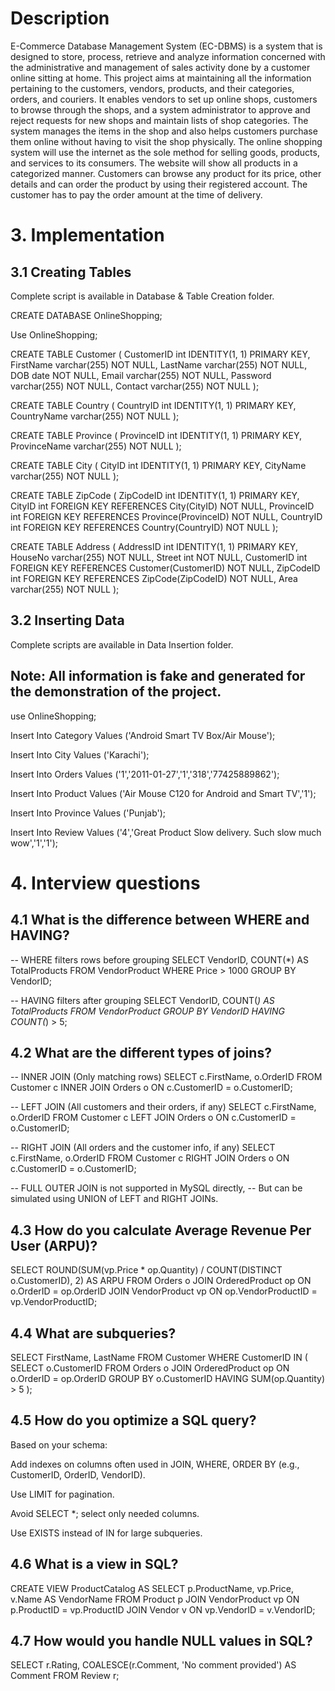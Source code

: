 # Description
E-Commerce Database Management System (EC-DBMS) is a system that is designed to store, process, retrieve and analyze information concerned with the administrative and management of sales activity done by a customer online sitting at home. This project aims at maintaining all the information pertaining to the customers, vendors, products, and their categories, orders, and couriers. It enables vendors to set up online shops, customers to browse through the shops, and a system administrator to approve and reject requests for new shops and maintain lists of shop categories. The system manages the items in the shop and also helps customers purchase them online without having to visit the shop physically. The online shopping system will use the internet as the sole method for selling goods, products, and services to its consumers. The website will show all products in a categorized manner. Customers can browse any product for its price, other details and can order the product by using their registered account. The customer has to pay the order amount at the time of delivery.


# 3. Implementation
## 3.1 Creating Tables

Complete script is available in Database & Table Creation folder.

CREATE DATABASE OnlineShopping;

Use OnlineShopping;

CREATE TABLE Customer
(
	CustomerID int IDENTITY(1, 1) PRIMARY KEY,
	FirstName varchar(255) NOT NULL,
	LastName varchar(255) NOT NULL,
	DOB date NOT NULL,
	Email varchar(255) NOT NULL,
	Password varchar(255) NOT NULL,
	Contact varchar(255) NOT NULL
);

CREATE TABLE Country
(
	CountryID int IDENTITY(1, 1) PRIMARY KEY,
	CountryName varchar(255) NOT NULL
);

CREATE TABLE Province
(
	ProvinceID int IDENTITY(1, 1) PRIMARY KEY,
	ProvinceName varchar(255) NOT NULL
);

CREATE TABLE City
(
	CityID int IDENTITY(1, 1) PRIMARY KEY,
	CityName varchar(255) NOT NULL
);

CREATE TABLE ZipCode
(
	ZipCodeID int IDENTITY(1, 1) PRIMARY KEY,
	CityID int FOREIGN KEY REFERENCES City(CityID) NOT NULL,
	ProvinceID int FOREIGN KEY REFERENCES Province(ProvinceID) NOT NULL,
	CountryID int FOREIGN KEY REFERENCES Country(CountryID) NOT NULL
);

CREATE TABLE Address
(
	AddressID int IDENTITY(1, 1) PRIMARY KEY,
	HouseNo varchar(255) NOT NULL,
	Street int NOT NULL,
	CustomerID int FOREIGN KEY REFERENCES Customer(CustomerID) NOT NULL,
	ZipCodeID int FOREIGN KEY REFERENCES ZipCode(ZipCodeID) NOT NULL,
	Area varchar(255) NOT NULL
);
## 3.2 Inserting Data

Complete scripts are available in Data Insertion folder.

## Note: All information is fake and generated for the demonstration of the project.

use OnlineShopping;

Insert Into Category Values ('Android Smart TV Box/Air Mouse');

Insert Into City Values ('Karachi');

Insert Into Orders Values ('1','2011-01-27','1','318','77425889862');

Insert Into Product Values ('Air Mouse C120 for Android and Smart TV','1');

Insert Into Province Values ('Punjab');

Insert Into Review Values ('4','Great Product Slow delivery. Such slow much wow','1','1');
# 4. Interview questions 
## 4.1 What is the difference between WHERE and HAVING?
-- WHERE filters rows before grouping
SELECT VendorID, COUNT(*) AS TotalProducts
FROM VendorProduct
WHERE Price > 1000
GROUP BY VendorID;

-- HAVING filters after grouping
SELECT VendorID, COUNT(*) AS TotalProducts
FROM VendorProduct
GROUP BY VendorID
HAVING COUNT(*) > 5;
## 4.2 What are the different types of joins?
-- INNER JOIN (Only matching rows)
SELECT c.FirstName, o.OrderID
FROM Customer c
INNER JOIN Orders o ON c.CustomerID = o.CustomerID;

-- LEFT JOIN (All customers and their orders, if any)
SELECT c.FirstName, o.OrderID
FROM Customer c
LEFT JOIN Orders o ON c.CustomerID = o.CustomerID;

-- RIGHT JOIN (All orders and the customer info, if any)
SELECT c.FirstName, o.OrderID
FROM Customer c
RIGHT JOIN Orders o ON c.CustomerID = o.CustomerID;

-- FULL OUTER JOIN is not supported in MySQL directly,
-- But can be simulated using UNION of LEFT and RIGHT JOINs.
## 4.3 How do you calculate Average Revenue Per User (ARPU)?

SELECT 
  ROUND(SUM(vp.Price * op.Quantity) / COUNT(DISTINCT o.CustomerID), 2) AS ARPU
FROM Orders o
JOIN OrderedProduct op ON o.OrderID = op.OrderID
JOIN VendorProduct vp ON op.VendorProductID = vp.VendorProductID;

## 4.4 What are subqueries?

SELECT FirstName, LastName
FROM Customer
WHERE CustomerID IN (
  SELECT o.CustomerID
  FROM Orders o
  JOIN OrderedProduct op ON o.OrderID = op.OrderID
  GROUP BY o.CustomerID
  HAVING SUM(op.Quantity) > 5
);

## 4.5  How do you optimize a SQL query?
Based on your schema:

Add indexes on columns often used in JOIN, WHERE, ORDER BY (e.g., CustomerID, OrderID, VendorID).

Use LIMIT for pagination.

Avoid SELECT *; select only needed columns.

Use EXISTS instead of IN for large subqueries.

## 4.6 What is a view in SQL?

CREATE VIEW ProductCatalog AS
SELECT p.ProductName, vp.Price, v.Name AS VendorName
FROM Product p
JOIN VendorProduct vp ON p.ProductID = vp.ProductID
JOIN Vendor v ON vp.VendorID = v.VendorID;

## 4.7 How would you handle NULL values in SQL?

SELECT 
  r.Rating,
  COALESCE(r.Comment, 'No comment provided') AS Comment
FROM Review r;
